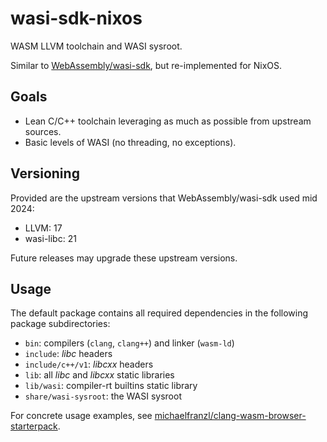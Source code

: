 # wasi-sdk-nixos

WASM LLVM toolchain and WASI sysroot.

Similar to [WebAssembly/wasi-sdk](https://github.com/WebAssembly/wasi-sdk), but re-implemented for NixOS.


## Goals

* Lean C/C++ toolchain leveraging as much as possible from upstream sources.
* Basic levels of WASI (no threading, no exceptions).


## Versioning

Provided are the upstream versions that WebAssembly/wasi-sdk used mid 2024:

* LLVM: 17
* wasi-libc: 21

Future releases may upgrade these upstream versions.


## Usage

The default package contains all required dependencies in the following package subdirectories:

* `bin`: compilers (`clang`, `clang++`) and linker (`wasm-ld`)
* `include`: *libc* headers
* `include/c++/v1`: *libcxx* headers
* `lib`: all *libc* and *libcxx* static libraries
* `lib/wasi`: compiler-rt builtins static library
* `share/wasi-sysroot`: the WASI sysroot

For concrete usage examples, see [michaelfranzl/clang-wasm-browser-starterpack](https://github.com/michaelfranzl/clang-wasm-browser-starterpack).
